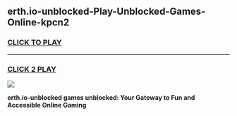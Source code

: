 
## erth.io-unblocked-Play-Unblocked-Games-Online-kpcn2
<h3>
<a href="https://premium76.site?title=erth.io-unblocked&ref=25A">CLICK TO PLAY</a></h3>
<hr>

<h3>
<a href="https://premium76.site?title=erth.io-unblocked&ref=25A">CLICK 2 PLAY</a>
  
</h3>

<a href="https://premium76.site?title=erth.io-unblocked&ref=25A"><img src="https://clearcache.store/games.png"></a>


**erth.io-unblocked games unblocked: Your Gateway to Fun and Accessible Online Gaming**
